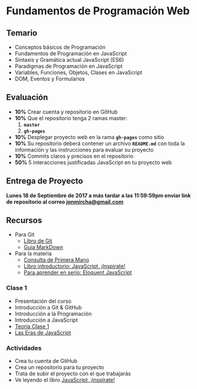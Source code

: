 # Fundamentos de Programación Web

## Temario
  * Conceptos básicos de Programación
  * Fundamentos de Programación en JavaScript
  * Sintaxis y Gramática actual JavaScript (ES6)
  * Paradigmas de Programación en JavaScript
  * Variables, Funciones, Objetos, Clases en JavaScript
  * DOM, Eventos y Formularios

## Evaluación
  * **10%** Crear cuenta y repositorio en GitHub
  * **10%** Que el repositorio tenga 2 ramas master:
    1. **`master`**
    1. **`gh-pages`**
  * **10%** Desplegar proyecto web en la rama **`gh-pages`** como sitio
  * **10%** Su repositorio deberá contener un archivo **`README.md`** con toda la información y las instrucciones para evaluar su proyecto
  * **10%** Commits claros y precisos en el repositorio
  * **50%** 5 interacciones justificadas JavaScript en tu proyecto web

## Entrega de Proyecto
  **Lunes 18 de Septiembre de 2017 a más tardar a las 11:59:59pm enviar link de repositorio al correo jonmircha@gmail.com**

## Recursos
  * Para Git
    * [Libro de Git](https://git-scm.com/book/es/v1)
    * [Guía MarkDown](http://joedicastro.com/pages/markdown.html)
  * Para la materia
    * [Consulta de Primera Mano](https://www.w3schools.com)
    * [Libro introductorio: JavaScript, ¡Inspírate!](https://leanpub.com/javascript-inspirate)
    * [Para aprender en serio: Eloquent JavaScript](http://eloquentjavascript.net/)

### Clase 1

* Presentación del curso
* Introducción a Git & GitHub
* Introducción a la Programación
* Introducción a JavaScript
* [Teoría Clase 1](https://jonmircha.github.io/edjs-paradigmas2017/#/)
* [Las Eras de JavaScript](https://ed.team/blog/las-eras-de-javascript)

### Actividades
  * Crea tu cuenta de GitHub
  * Crea un repositorio para tu proyecto
  * Trata de subir el proyecto con el que trabajarás
  * Ve leyendo el libro [JavaScript, ¡Inspírate!](https://leanpub.com/javascript-inspirate)
